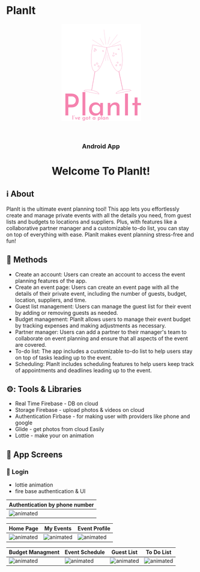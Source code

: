# PlanIt
<p align="center"><img src="app/src/main/res/drawable/logo.png"></p>
<br/>
<h3 align="center">Android App</h3>
<h1 align="center">Welcome To PlanIt!</h1>


## :information_source: About 
PlanIt is the ultimate event planning tool!
This app lets you effortlessly create and manage private events with all the details you need, from guest lists and budgets to locations and suppliers.
Plus, with features like a collaborative partner manager and a customizable to-do list, you can stay on top of everything with ease.
PlanIt makes event planning stress-free and fun!
<br/>

## :space_invader: Methods
- Create an account: Users can create an account to access the event planning features of the app.
- Create an event page: Users can create an event page with all the details of their private event, including the number of guests, budget, location, suppliers, and time.
- Guest list management: Users can manage the guest list for their event by adding or removing guests as needed.
- Budget management: PlanIt allows users to manage their event budget by tracking expenses and making adjustments as necessary.
- Partner manager: Users can add a partner to their manager's team to collaborate on event planning and ensure that all aspects of the event are covered.
- To-do list: The app includes a customizable to-do list to help users stay on top of tasks leading up to the event.
- Scheduling: PlanIt includes scheduling features to help users keep track of appointments and deadlines leading up to the event.



## ⚙️: Tools & Libraries
- Real Time Firebase - DB on cloud
- Storage Firebase - upload photos & videos on cloud
- Authentication Firbase - for making user with providers like phone and google
- Glide - get photos from cloud Easily
- Lottie - make your on animation 

## :iphone: App Screens
### :calling: Login
- lottie animation
- fire base authentication & UI

|Authentication by phone number|
|---|
|<img src="https://github.com/SharonFogel8/PlanItAll/blob/master/login.gif?raw=true" alt="animated"  height="480" width="216"/>|


|Home Page|My Events|Event Profile|
|---|---|---|
|<img src="https://github.com/SharonFogel8/PlanItAll/blob/993246631ee4703c8bac909932af6307817c6636/home-page.jpeg?raw=true" alt="animated" height="480" width="216"/>|<img src="https://github.com/SharonFogel8/PlanItAll/blob/993246631ee4703c8bac909932af6307817c6636/my-events.jpeg?raw=true" alt="animated" height="480" width="216"/>|<img src="https://github.com/SharonFogel8/PlanItAll/blob/993246631ee4703c8bac909932af6307817c6636/event-profile2.jpeg?raw=true" alt="animated" height="480" width="216"/>

|Budget Managment|Event Schedule|Guest List|To Do List|
|---|---|---|---|
|<img src="https://github.com/SharonFogel8/PlanItAll/blob/993246631ee4703c8bac909932af6307817c6636/WhatsApp%20Image%202023-05-04%20at%2013.39.43.jpeg?raw=true" alt="animated" height="480" width="216"/>|<img src="https://github.com/SharonFogel8/PlanItAll/blob/993246631ee4703c8bac909932af6307817c6636/schedule.jpeg?raw=true" alt="animated" height="480" width="216"/>|<img src="https://github.com/SharonFogel8/PlanItAll/blob/993246631ee4703c8bac909932af6307817c6636/guest-list.jpeg?raw=true" alt="animated" height="480" width="216"/>|<img src="https://github.com/SharonFogel8/PlanItAll/blob/master/app/src/main/res/drawable/tdl.jpeg?raw=true" alt="animated" height="480" width="216"/>
